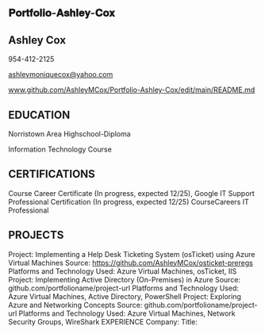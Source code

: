 ## 𝐏𝐨𝐫𝐭𝐟𝐨𝐥𝐢𝐨-𝐀𝐬𝐡𝐥𝐞𝐲-𝐂𝐨𝐱
## Ashley Cox
954-412-2125

 ashleymoniquecox@yahoo.com
 
 www.github.com/AshleyMCox/Portfolio-Ashley-Cox/edit/main/README.md
 
 ## EDUCATION
 Norristown Area Highschool-Diploma
 
 Information Technology Course
##  CERTIFICATIONS
 Course Career Certificate (In progress, expected 12/25),
 Google IT Support Professional Certification (In progress, expected 12/25)
 CourseCareers IT Professional
 ## PROJECTS
 Project: Implementing a Help Desk Ticketing System (osTicket) using Azure Virtual Machines
 Source: https://github.com/AshleyMCox/osticket-preregs
 Platforms and Technology Used: Azure Virtual Machines, osTicket, IIS
 Project: Implementing Active Directory (On-Premises) in Azure
 Source: github.com/portfolioname/project-url
 Platforms and Technology Used: Azure Virtual Machines, Active Directory, PowerShell
 Project: Exploring Azure and Networking Concepts
 Source: github.com/portfolioname/project-url
 Platforms and Technology Used: Azure Virtual Machines, Network Security Groups, WireShark
 EXPERIENCE
 Company: <Company Name>
 Title: <Title>
 ● Responsibility 1 (with metrics if possible)
 ● Responsibility 2
 ● Responsibility 3
 Company: <Company Name>
 Title: <Title>
 <General responsibilities (1 sentence)>
 SKILLS ANDTECHNOLOGIES
 Start Date- End Date
 Start Date- End Date
 Microsoft Office Suite, Help Desk, Ticketing System, Azure, Network Security Groups, Firewalls, ACLs (Access Control
 
